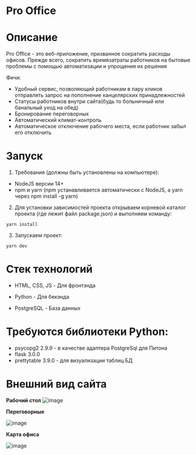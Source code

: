 # Pro Office

# Описание
Pro Office - это веб-приложение, призванное сократить расходы офисов. Прежде всего, сократить времязатраты работников на бытовые проблемы с помощью автоматизации и упрощения их решения

Фичи:
* Удобный сервис, позволяющий работникам в пару кликов отправлять запрос на пополнение канцелярских принадлежностей
* Статусы работников внутри сайта(будь то больничный или банальный уход на обед)
* Бронирование переговорных
* Автоматический климат-контроль
* Автоматическое отключение рабочего места, если работник забыл его отключить

# Запуск
1. Требования (должны быть установлены на компьютере):

- NodeJS версии 14+
- npm и yarn (npm устанавливается автоматически с NodeJS, а yarn через npm install -g yarn)

2. Для установки зависимостей проекта открываем корневой каталог проекта (где лежит файл package.json) и выполняем команду:

`yarn install`

3. Запускаем проект:

`yarn dev`

# Стек технологий
* HTML, CSS, JS - Для фронтэнда

* Python - Для бекэнда

* PostgreSQL - База данных

# Требуются библиотеки Python:
* psycopg2 2.9.9 - в качестве адаптера PostgreSql для Питона
* flask 3.0.0
* prettytable 3.9.0 - для визуализации таблиц БД

# Внешний вид сайта

**Рабочий стол**
![image](https://github.com/Rinkton/smart-office/assets/57531521/0f6b7cbe-9019-4dbf-bd7a-eb6adf5ce2c3)


**Переговорные**

![image](https://github.com/Rinkton/smart-office/assets/57531521/221e6ac4-1032-479c-ae42-32fbd819335b)

**Карта офиса**

![image](https://github.com/Rinkton/smart-office/assets/57531521/997e1939-94e5-4eed-bd9c-923095e18c96)
